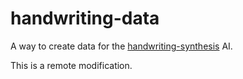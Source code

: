 # handwriting-data
A way to create data for the [handwriting-synthesis](https://github.com/sjvasquez/handwriting-synthesis) AI. 

This is a remote modification.
